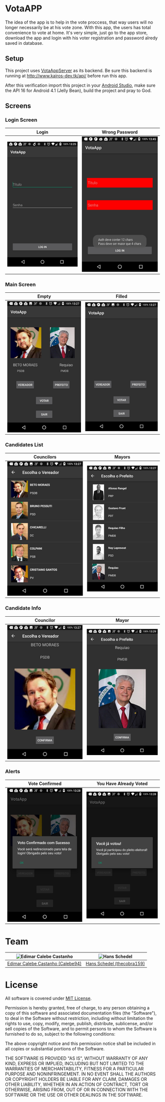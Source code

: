 # VotaAPP

The idea of the app is to help in the vote proccess, that way users will no longer necessarily be at his vote zone. With this app,
the users has total convenience to vote at home. It's very simple, just go to the app store, download the app and login with his 
voter registration and password alredy saved in database. 

## Setup

This project uses [VotaAppServer](https://github.com/Calebe94/VotaAppServer) as its backend. Be sure this backend is running at http://www.kairos-dev.tk/api/ before run this app.

After this verification import this project in your [Android Studio](https://developer.android.com/studio/), make sure the API 16 for Android 4.1 (Jelly Bean), build the project and pray to God. 

## Screens

### Login Screen

| Login | Wrong Password |
|:-----:|:------:|
| ![](media/login.jpg) | ![](media/login_wrong_pass.jpg)

### Main Screen

| Empty | Filled |
|:-----:|:------:|
| ![](media/main_screen.jpg) | ![](media/filled_main_screen.jpg) |

### Candidates List

| Councilors | Mayors |
|:-----:|:------:|
| ![](media/choose_a_councilor.jpg) | ![](media/choose_a_mayor.jpg) |

### Candidate Info

| Councilor | Mayor |
|:-----:|:------:|
| ![](media/info_councilor.jpg) | ![](media/info_mayor.jpg) |

### Alerts

| Vote Confirmed | You Have Already Voted |
|:--------------:|:----------------------:|
| ![](media/vote_confirmed.jpg) | ![](media/you_have_already_voted_dialog.jpg) |

# Team

| <img src="https://github.com/Calebe94.png?size=200" alt="Edimar Calebe Castanho"> | <img src="https://github.com/thecobra159.png?size=200" alt="Hans Schedel"> | 
|:---------------------------------------------------------------------------------:|:------------------------------------------------------------------:|
| [Edimar Calebe Castanho (Calebe94)](https://github.com/Calebe94)                  | [Hans Schedel (thecobra159)](https://github.com/thecobra159)


# License

All software is covered under [MIT License](https://opensource.org/licenses/MIT).

Permission is hereby granted, free of charge, to any person obtaining a copy of this software and associated documentation files (the "Software"), to deal in the Software without restriction, including without limitation the rights to use, copy, modify, merge, publish, distribute, sublicense, and/or sell copies of the Software, and to permit persons to whom the Software is furnished to do so, subject to the following conditions:

The above copyright notice and this permission notice shall be included in all copies or substantial portions of the Software.

THE SOFTWARE IS PROVIDED "AS IS", WITHOUT WARRANTY OF ANY KIND, EXPRESS OR IMPLIED, INCLUDING BUT NOT LIMITED TO THE WARRANTIES OF MERCHANTABILITY, FITNESS FOR A PARTICULAR PURPOSE AND NONINFRINGEMENT. IN NO EVENT SHALL THE AUTHORS OR COPYRIGHT HOLDERS BE LIABLE FOR ANY CLAIM, DAMAGES OR OTHER LIABILITY, WHETHER IN AN ACTION OF CONTRACT, TORT OR OTHERWISE, ARISING FROM, OUT OF OR IN CONNECTION WITH THE SOFTWARE OR THE USE OR OTHER DEALINGS IN THE SOFTWARE.
